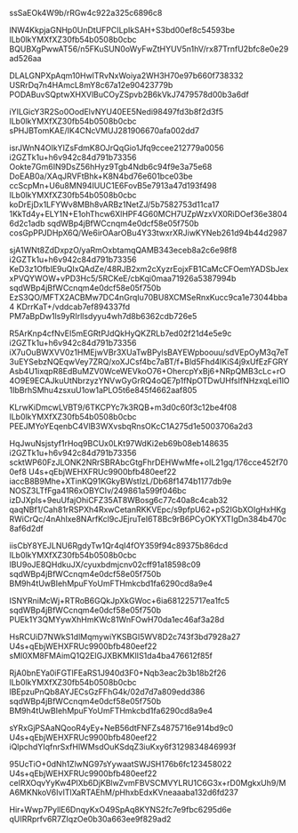 ssSaEOk4W9b/rRGw4c922a325c6896c8

lNW4KkpjaGNHp0UnDtUFPCILpIkSAH+S3bd00ef8c54593be
lLb0lkYMXfXZ30fb54b0508b0cbc
BQUBXgPwwAT56/n5FKuSUN0oWyFwZtHYUV5n1hV/rx87TrnfU2bfc8e0e29ad526aa

DLALGNPXpAqm10HwlTRvNxWoiya2WH3H70e97b660f738332
USRrDq7n4HAmcL8mY8c67a12e90423779b
PODABuvSQptwXHXVlBuCOyZSpvb2B6kVkJ7479578d00b3a6df

iYILGicY3R2So0OodElvNYU40EE5Nedi98497fd3b8f2d3f5
lLb0lkYMXfXZ30fb54b0508b0cbc
sPHJBTomKAE/IK4CNcVMUJ281906670afa002dd7

isrJWnN4OIkYIZsFdmK8OJrQqGio1Jfq9ccee212779a0056
i2GZTk1u+h6v942c84d791b73356
Ookte7Gm6IN9DsZ56hHyz9Tgb4Ndb6c94f9e3a75e68
DoEAB0a/XAqJRVFtBhk+K8N4bd76e601bce03be
ccScpMn+U6u8MN94IUUC1E6FovB5e7913a47d193f498
lLb0lkYMXfXZ30fb54b0508b0cbc
koDrEjDx1LFYWv8MBh8vARBz1NetZJ/5b7582753d11ca17
1KkTd4y+ELY1N+E1ohThcw6XlHPF4G60MCH7UZpWzxVX0RiDOef36e38046d2c1adb
sqdWBp4jBfWCcnqm4e0dcf58e05f750b
cosGpPPJDHpX6Q/We6irOAarOBu4Y33twxrXRJiwKYNeb261d94b44d2987

sjA1WNt8ZdDxpzO/yaRmOxbtamqQAMB343eceb8a2c6e98f8
i2GZTk1u+h6v942c84d791b73356
KeD3z1OfbIE9uQIxQAdZe/48RJB2xm2cXyzrEojxFB1CaMcCFOemYADSbJexxPVQYWOW+vPD3Hc5/5RCKeE/cbKqi0maa71926a5387994b
sqdWBp4jBfWCcnqm4e0dcf58e05f750b
EzS3QO/MFTX2ACBMw7DC4nGrqIu70BU8XCMSeRnxKucc9ca1e73044bba4
KDrrKaT+/vddcab7ef894337fd
PM7aBpDw1ls9yRIrllsdyyu4wh7d8b6362cdb726e5

R5ArKnp4cfNvEI5mEGRtPJdQkHyQKZRLb7ed02f21d4e5e9c
i2GZTk1u+h6v942c84d791b73356
iX7uOuBWXVV0z1HMEjwVBr3XUaTwBPylsBAYEWpboouu/sdVEpOyM3q7eT3uEYSebzNQEqwVey7ZRQ/xoXJCsf4bc7aBT/f+Bld5Fhd4IKiS4j9xUfEzFGRYAsb4U1ixqpR8EdBuMZV0WceWEVkoO76+OhercpYxBj6+NRpQMB3cLc+rO4O9E9ECAJkuUtNbrzyzYNVwGyGrRQ4oQE7p1fNpOTDwUHfsIfNHzxqLei1lO1IbBrhSMhu4zsxuU1ow1aPLO5t6e845f4662aaf805

KLrwKiDmcwLVBT9/6TKCPYc7k3RQB+m3d0c60f3c12be4f08
lLb0lkYMXfXZ30fb54b0508b0cbc
PEEJMYoYEqenbC4VlB3WXvsbqRnsOKcC1A275d1e5003706a2d3

HqJwuNsjstyf1rHoq9BCUx0LKt97WdKi2eb69b08eb148635
i2GZTk1u+h6v942c84d791b73356
scktWP60FzJLONK2NRrSBRAbcGtgFhrDEHWwMfe+oIL21gq/176cce452f700ef8
U4s+qEbjWEHXFRUc9900bfb480eef22
iaccB8B9Mhe+XTinKQ91KGkyBWstIzL/Db68f1474b1177db9e
NOSZ3LTfFga41R6xOBYCIv/249861a599f046bc
izDJXpIs+9euUfajOhiCFZ35AT8WBosg6c77c40a8c4cab32
qaqNBf1/Cah81rRSPXh4RxwCetanRKKVEpc/s9pfpU62+pS2IGbXOIgHxHKgRWiCrQc/4nAhIxe8NArfKcl9cJEjruTeI6T8Bc9rB6PCyOKYXTIgDn384b470c8af6d2df

iisCbY8YEJLNU6RgdyTw1Qr4qI4fOY359f94c89375b86dcd
lLb0lkYMXfXZ30fb54b0508b0cbc
lBU9oJE8QHdkuJX/cyuxbdmjcnv02cff91a18598c09
sqdWBp4jBfWCcnqm4e0dcf58e05f750b
BM9h4tUwBIehMpuFYoUmFTHmkcbd1fa6290cd8a9e4

ISNYRniMcWj+RTRoB6GQkJpXkGWoc+6ia681225717ea1fc5
sqdWBp4jBfWCcnqm4e0dcf58e05f750b
PUEk1Y3QMYywXhHmKWc81WnFOwH70da1ec46af3a28d

HsRCUiD7NWkS1dlMqmywiYKSBGI5WV8D2c743f3bd7928a27
U4s+qEbjWEHXFRUc9900bfb480eef22
sMI0XM8FMAimQ1Q2EIGJXBKMKlIS1da4ba476612f85f

RjA0bnEYa0iFGTlFEaRS1J940d3F0+Nqb3eac2b3b18b2f26
lLb0lkYMXfXZ30fb54b0508b0cbc
lBEpzuPnQb8AYJECsGzFFhG4k/02d7d7a809edd386
sqdWBp4jBfWCcnqm4e0dcf58e05f750b
BM9h4tUwBIehMpuFYoUmFTHmkcbd1fa6290cd8a9e4

sYRxGjPSAaNQooR4yEy+NeB56dtFNFZs4875716e914bd9c0
U4s+qEbjWEHXFRUc9900bfb480eef22
iQlpchdYIqfnrSxfHlWMsdOuKSdqZ3iuKxy6f3129834846993f

95UcTiO+0dNh1ZlwNG97sYywaatSWJSH176b6fc123458022
U4s+qEbjWEHXFRUc9900bfb480eef22
ceIRXOqvYyKw4PlXb6DjKBlwZvmFBVSCMVYLRU1C6G3x+rD0MgkxUh9/MA6MKNkoV6IvITlXaRTAEhM/pHhxbEdxKVneaaaba132d6fd237

Hir+Wwp7PyllE6DnqyKxO49SpAq8KYNS2fc7e9fbc6295d6e
qUIRRprfv6R7ZIqzOe0b30a663ee9f829ad2
